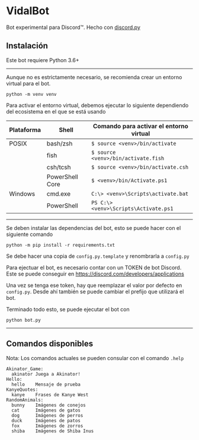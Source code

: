 # VidalBot
 Bot experimental para Discord™. Hecho con [discord.py](https://github.com/Rapptz/discord.py)


## Instalación
Este bot requiere Python 3.6+

---
Aunque no es estrictamente necesario, se recomienda crear un entorno virtual para el bot.
```
python -m venv venv
```
Para activar el entorno virtual, debemos ejecutar lo siguiente dependiendo del ecosistema en el que se está usando

|Plataforma|Shell          |Comando para activar el entorno virtual|
|----------|---------------|---------------------------------------|
|POSIX     |bash/zsh       |``$ source <venv>/bin/activate``       |
|          |fish           |``$ source <venv>/bin/activate.fish``  |
|          |csh/tcsh       |``$ source <venv>/bin/activate.csh``   |
|          |PowerShell Core|``$ <venv>/bin/Activate.ps1``          |
|Windows   |cmd.exe        |``C:\> <venv>\Scripts\activate.bat``   |
|          |PowerShell     |``PS C:\> <venv>\Scripts\Activate.ps1``|
---
Se deben instalar las dependencias del bot, esto se puede hacer con el siguiente comando
```
python -m pip install -r requirements.txt
```
Se debe hacer una copia de ``config.py.template`` y renombrarla a ``config.py``

Para ejectuar el bot, es necesario contar con un TOKEN de bot Discord. Este se puede conseguir en https://discord.com/developers/applications

Una vez se tenga ese token, hay que reemplazar el valor por defecto en ``config.py``. Desde ahí también se puede cambiar el prefijo que utilizará el bot.

Terminado todo esto, se puede ejecutar el bot con 
```
python bot.py
```
---

## Comandos disponibles
Nota: Los comandos actuales se pueden consular con el comando ``.help``
```
Akinator_Game:
  akinator Juega a Akinator!
Hello:
  hello    Mensaje de prueba
KanyeQuotes:
  kanye    Frases de Kanye West
RandomAnimals:
  bunny    Imágenes de conejos
  cat      Imágenes de gatos
  dog      Imágenes de perros
  duck     Imágenes de patos
  fox      Imágenes de zorros
  shiba    Imágenes de Shiba Inus
```


